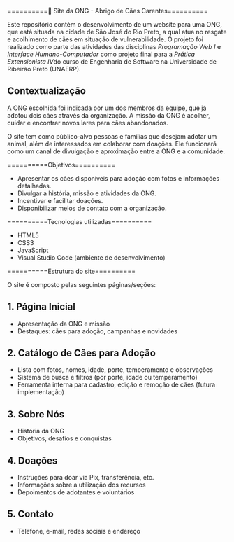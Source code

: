 ==========🐾 Site da ONG - Abrigo de Cães Carentes==========

Este repositório contém o desenvolvimento de um website para uma ONG, que está situada na cidade de São José do Rio Preto, a qual atua no resgate e acolhimento de cães em situação de vulnerabilidade. O projeto foi realizado como parte das atividades das disciplinas *Programação Web I* e *Interface Humano-Computador* como projeto final para a *Prática Extensionista IV*do curso de Engenharia de Software na Universidade de Ribeirão Preto (UNAERP).

## Contextualização

A ONG escolhida foi indicada por um dos membros da equipe, que já adotou dois cães através da organização. A missão da ONG é acolher, cuidar e encontrar novos lares para cães abandonados.

O site tem como público-alvo pessoas e famílias que desejam adotar um animal, além de interessados em colaborar com doações. Ele funcionará como um canal de divulgação e aproximação entre a ONG e a comunidade.

==========Objetivos==========

- Apresentar os cães disponíveis para adoção com fotos e informações detalhadas.
- Divulgar a história, missão e atividades da ONG.
- Incentivar e facilitar doações.
- Disponibilizar meios de contato com a organização.

==========Tecnologias utilizadas==========

- HTML5
- CSS3
- JavaScript
- Visual Studio Code (ambiente de desenvolvimento)

==========Estrutura do site==========

O site é composto pelas seguintes páginas/seções:

## 1. Página Inicial
- Apresentação da ONG e missão
- Destaques: cães para adoção, campanhas e novidades

## 2. Catálogo de Cães para Adoção
- Lista com fotos, nomes, idade, porte, temperamento e observações
- Sistema de busca e filtros (por porte, idade ou temperamento)
- Ferramenta interna para cadastro, edição e remoção de cães (futura implementação)

## 3. Sobre Nós
- História da ONG
- Objetivos, desafios e conquistas

## 4. Doações
- Instruções para doar via Pix, transferência, etc.
- Informações sobre a utilização dos recursos
- Depoimentos de adotantes e voluntários

## 5. Contato
- Telefone, e-mail, redes sociais e endereço
